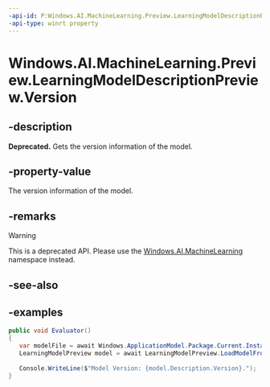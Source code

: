 ```yaml
---
-api-id: P:Windows.AI.MachineLearning.Preview.LearningModelDescriptionPreview.Version
-api-type: winrt property
---
```


<!-- Property syntax.
public long Version { get; }
-->

# Windows.AI.MachineLearning.Preview.LearningModelDescriptionPreview.Version

## -description
**Deprecated.** Gets the version information of the model.

## -property-value
The version information of the model. 

## -remarks

> [!Warning]
> This is a deprecated API. Please use the [Windows.AI.MachineLearning](../windows.ai.machinelearning/windows_ai_machinelearning.md) namespace instead.

## -see-also

## -examples
 ```csharp
public void Evaluator()
{
    var modelFile = await Windows.ApplicationModel.Package.Current.InstalledLocation.GetFileAsync("model.onnx");
    LearningModelPreview model = await LearningModelPreview.LoadModelFromStorageFileAsync(modelFile);
	
	Console.WriteLine($"Model Version: {model.Description.Version}.");
}
```
